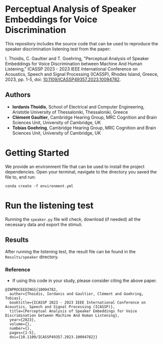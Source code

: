 # Perceptual Analysis of Speaker Embeddings for Voice Discrimination 

This repository includes the source code that can be used to reproduce the speaker discrimination listening test 
from the paper:

I. Thoidis, C. Gaultier and T. Goehring, "Perceptual Analysis of Speaker Embeddings for Voice Discrimination 
between Machine And Human Listening," ICASSP 2023 - 2023 IEEE International Conference on Acoustics, Speech and 
Signal Processing (ICASSP), Rhodes Island, Greece, 2023, pp. 1-5, doi: [10.1109/ICASSP49357.2023.10094782](https://doi.org/10.1109/ICASSP49357.2023.10094782).

## Authors
* **Iordanis Thoidis**, 
School of Electrical and Computer Engineering, 
Aristotle University of Thessaloniki, Thessaloniki, Greece
* **Clément Gaultier**,  Cambridge Hearing Group,
MRC Cognition and Brain Sciences Unit, 
University of Cambridge, UK
* **Tobias Goehring**, Cambridge Hearing Group,
MRC Cognition and Brain Sciences Unit, 
University of Cambridge, UK

  
# Getting Started

We provide an environment file that can be used to install the project dependencies. Open your terminal, 
navigate to the directory you saved the file to, and run:
```
conda create -f environment.yml
```

# Run the listening test

Running the `speaker.py` file will check, download (if needed) all the necessary data and export the stimuli.

## Results

After running the listening test, the result file can be found in the `Results/speaker` directory.

### Reference
* If using this code in your study, please consider citing the above paper.

```
@INPROCEEDINGS{10094782,
  author={Thoidis, Iordanis and Gaultier, Clément and Goehring, Tobias},
  booktitle={ICASSP 2023 - 2023 IEEE International Conference on Acoustics, Speech and Signal Processing (ICASSP)}, 
  title={Perceptual Analysis of Speaker Embeddings for Voice Discrimination between Machine And Human Listening}, 
  year={2023},
  volume={},
  number={},
  pages={1-5},
  doi={10.1109/ICASSP49357.2023.10094782}}
```


